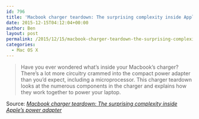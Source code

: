 ```yaml
---
id: 796
title: 'Macbook charger teardown: The surprising complexity inside Apple&#8217;s power adapter'
date: 2015-12-15T04:12:04+00:00
author: Ben
layout: post
permalink: /2015/12/15/macbook-charger-teardown-the-surprising-complexity-inside-apples-power-adapter/
categories:
  - Mac OS X
---
```

> Have you ever wondered what&#8217;s inside your Macbook&#8217;s charger? There&#8217;s a lot more circuitry crammed into the compact power adapter than you&#8217;d expect, including a microprocessor. This charger teardown looks at the numerous components in the charger and explains how they work together to power your laptop.

Source: _[Macbook charger teardown: The surprising complexity inside Apple&#8217;s power adapter](http://www.righto.com/2015/11/macbook-charger-teardown-surprising.html)_